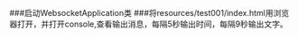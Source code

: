 ###启动WebsocketApplication类
###将resources/test001/index.html用浏览器打开，并打开console,查看输出消息，每隔5秒输出时间，每隔9秒输出文字。
